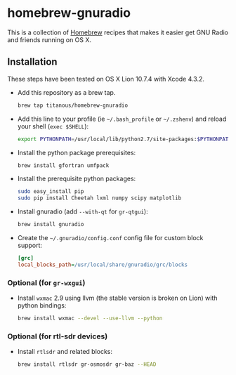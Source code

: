 # homebrew-gnuradio

This is a collection of [Homebrew](https://github.com/mxcl/homebrew) recipes
that makes it easier get GNU Radio and friends running on OS X.

## Installation

These steps have been tested on OS X Lion 10.7.4 with Xcode 4.3.2.

- Add this repository as a brew tap.
  ```sh
  brew tap titanous/homebrew-gnuradio
  ```

- Add this line to your profile (ie `~/.bash_profile` or `~/.zshenv`) and reload
  your shell (`exec $SHELL`):
  ```sh
  export PYTHONPATH=/usr/local/lib/python2.7/site-packages:$PYTHONPATH
  ```

- Install the python package prerequisites:
  ```sh
  brew install gfortran umfpack
  ```

- Install the prerequisite python packages:
  ```sh
  sudo easy_install pip
  sudo pip install Cheetah lxml numpy scipy matplotlib
  ```

- Install gnuradio (add `--with-qt` for `gr-qtgui`):
  ```sh
  brew install gnuradio
  ```
- Create the `~/.gnuradio/config.conf` config file for custom block support:
  ```ini
  [grc]
  local_blocks_path=/usr/local/share/gnuradio/grc/blocks
  ```

### Optional (for `gr-wxgui`)

- Install `wxmac` 2.9 using llvm (the stable version is broken on Lion) with python bindings:
  ```sh
  brew install wxmac --devel --use-llvm --python
  ```

### Optional (for rtl-sdr devices)

- Install `rtlsdr` and related blocks:
  ```sh
  brew install rtlsdr gr-osmosdr gr-baz --HEAD
  ```

